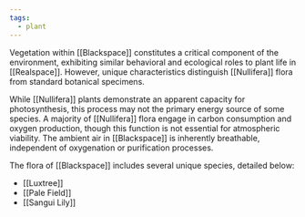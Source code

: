 ```yaml
---
tags:
  - plant
---
```

Vegetation within [[Blackspace]] constitutes a critical component of the environment, exhibiting similar behavioral and ecological roles to plant life in [[Realspace]]. However, unique characteristics distinguish [[Nullifera]] flora from standard botanical specimens.

While [[Nullifera]] plants demonstrate an apparent capacity for photosynthesis, this process may not the primary energy source of some species. A majority of [[Nullifera]] flora engage in carbon consumption and oxygen production, though this function is not essential for atmospheric viability. The ambient air in [[Blackspace]] is inherently breathable, independent of oxygenation or purification processes.

The flora of [[Blackspace]] includes several unique species, detailed below:

- [[Luxtree]]
- [[Pale Field]]
- [[Sangui Lily]]